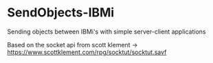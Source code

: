 # SendObjects-IBMi
Sending objects between IBMi's with simple server-client applications

Based on the socket api from scott klement
 -> https://www.scottklement.com/rpg/socktut/socktut.savf
